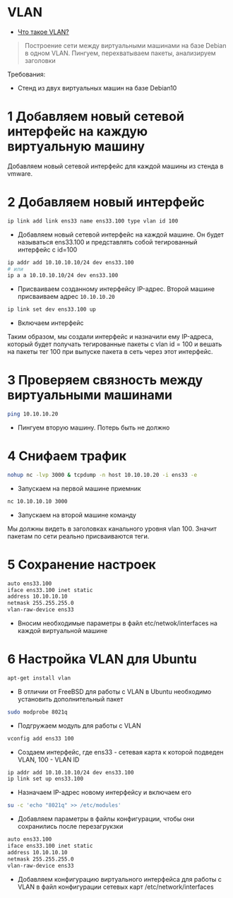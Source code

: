 # VLAN

- [Что такое VLAN?](materials/networks/vlan.md)

> Построение сети между виртуальными машинами на базе Debian в одном VLAN. Пингуем, перехватываем пакеты, анализируем заголовки

Требования:
- Стенд из двух виртуальных машин на базе Debian10

# 1 Добавляем новый сетевой интерфейс на каждую виртуальную машину

Добавляем новый сетевой интерфейс для каждой машины из стенда в vmware.

# 2 Добавляем новый интерфейс

```bash
ip link add link ens33 name ens33.100 type vlan id 100
```
- Добавляем новый сетевой интерфейс на каждой машине. Он будет называться ens33.100 и представлять собой тегированный интерфейс с id=100
```bash
ip addr add 10.10.10.10/24 dev ens33.100
# или
ip a a 10.10.10.10/24 dev ens33.100
```
- Присваиваем созданному интерфейсу IP-адрес. Второй машине присваиваем адрес `10.10.10.20`
```bash
ip link set dev ens33.100 up
```
- Включаем интерфейс

Таким образом, мы создали интерфейс и назначили ему IP-адреса, который будет получать тегированные пакеты с vlan id = 100 и вешать на пакеты тег 100 при выпуске пакета в сеть через этот интерфейс.

# 3 Проверяем связность между виртуальными машинами

```bash
ping 10.10.10.20
```
- Пингуем вторую машину. Потерь быть не должно

# 4 Снифаем трафик

```bash
nohup nc -lvp 3000 & tcpdump -n host 10.10.10.20 -i ens33 -e
```
- Запускаем на первой машине приемник
```bash
nc 10.10.10.10 3000
```
- Запускаем на второй машине команду

Мы должны видеть в заголовках канального уровня vlan 100. Значит пакетам по сети реально присваиваются теги.

# 5 Сохранение настроек

```bash
auto ens33.100
iface ens33.100 inet static
address 10.10.10.10
netmask 255.255.255.0
vlan-raw-device ens33
```
- Вносим необходимые параметры в файл etc/netwok/interfaces на каждой виртуальной машине 

# 6 Настройка VLAN для Ubuntu

```bash
apt-get install vlan
```
- В отличии от FreeBSD для работы с VLAN в Ubuntu необходимо установить дополнительный пакет
```bash
sudo modprobe 8021q
```
- Подгружаем модуль для работы с VLAN
```bash
vconfig add ens33 100
```
- Создаем интерфейс, где ens33 - сетевая карта к которой подведен VLAN, 100 - VLAN ID
```bash
ip addr add 10.10.10.10/24 dev ens33.100
ip link set up ens33.100
```
- Назначаем IP-адрес новому интерфейсу и включаем его
```bash
su -c 'echo "8021q" >> /etc/modules'
```
- Добавляем параметры в файлы конфигурации, чтобы они сохранились после перезагрукзки
```bash
auto ens33.100
iface ens33.100 inet static
address 10.10.10.10
netmask 255.255.255.0
vlan-raw-device ens33
```
- Добавляем конфигурацию виртуального интерфейса для работы с VLAN в файл конфигурации сетевых карт /etc/network/interfaces
